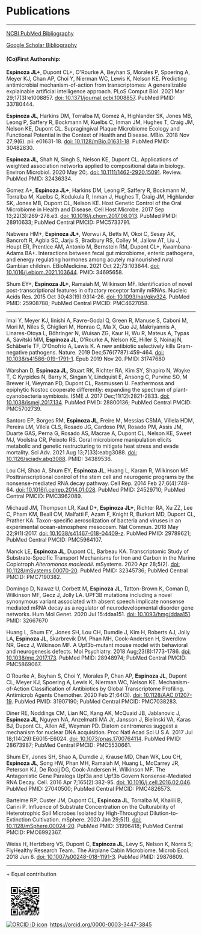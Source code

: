 # Publications
_________________________

[NCBI PubMed Bibliography](https://www.ncbi.nlm.nih.gov/myncbi/browse/collection/50383860/?sort=date&direction=descending)

[Google Scholar Bibliography](https://scholar.google.com/citations?hl=en&user=r9y1tTQAAAAJ&view_op=list_works&sortby=pubdate)

#### (Co)First Authorship:
**Espinoza JL+**, Dupont CL+, O'Rourke A, Beyhan S, Morales P, Spoering A, Meyer KJ, Chan AP, Choi Y, Nierman WC, Lewis K, Nelson KE. Predicting antimicrobial mechanism-of-action from transcriptomes: A generalizable explainable artificial intelligence approach. PLoS Comput Biol. 2021 Mar 29;17(3):e1008857. [doi: 10.1371/journal.pcbi.1008857](https://doi.org/10.1371/journal.pcbi.1008857). PubMed PMID: 33780444.

**Espinoza JL**, Harkins DM, Torralba M, Gomez A, Highlander SK, Jones MB, Leong P, Saffery R, Bockmann M, Kuelbs C, Inman JM, Hughes T, Craig JM, Nelson KE, Dupont CL. Supragingival Plaque Microbiome Ecology and Functional Potential in the Context of Health and Disease. MBio. 2018 Nov 27;9(6). pii: e01631-18. [doi: 10.1128/mBio.01631-18](https://doi.org/10.1128/mBio.01631-18). PubMed PMID: 30482830.

**Espinoza JL**, Shah N, Singh S, Nelson KE, Dupont CL. Applications of weighted association networks applied to compositional data in biology. Environ Microbiol. 2020 May 20;. [doi: 10.1111/1462-2920.15091](https://doi.org/10.1111/1462-2920.15091). Review. PubMed PMID: 32436334.

Gomez A+, **Espinoza JL+**, Harkins DM, Leong P, Saffery R, Bockmann M, Torralba M, Kuelbs C, Kodukula R, Inman J, Hughes T, Craig JM, Highlander SK, Jones MB, Dupont CL, Nelson KE. Host Genetic Control of the Oral Microbiome in Health and Disease. Cell Host Microbe. 2017 Sep 13;22(3):269-278.e3. [doi: 10.1016/j.chom.2017.08.013](https://doi.org/10.1016/j.chom.2017.08.013). PubMed PMID: 28910633; PubMed Central PMCID: PMC5733791.

 Nabwera HM+, **Espinoza JL+**, Worwui A, Betts M, Okoi C, Sesay AK, Bancroft R, Agbla SC, Jarju S, Bradbury RS, Colley M, Jallow AT, Liu J, Houpt ER, Prentice AM, Antonio M, Bernstein RM, Dupont CL+, Kwambana-Adams BA+. Interactions between fecal gut microbiome, enteric pathogens, and energy regulating hormones among acutely malnourished rural Gambian children. EBioMedicine. 2021 Oct 22;73:103644. [doi: 10.1016/j.ebiom.2021.103644](https://doi.org/10.1016/j.ebiom.2021.103644).  PMID: 34695658.

Shum EY+, **Espinoza JL+**, Ramaiah M, Wilkinson MF. Identification of novel post-transcriptional features in olfactory receptor family mRNAs. Nucleic Acids Res. 2015 Oct 30;43(19):9314-26. [doi: 10.1093/nar/gkv324](https://doi.org/10.1093/nar/gkv324). PubMed PMID: 25908788; PubMed Central PMCID: PMC4627058.
___________________________________

Imai Y, Meyer KJ, Iinishi A, Favre-Godal Q, Green R, Manuse S, Caboni M, Mori M, Niles S, Ghiglieri M, Honrao C, Ma X, Guo JJ, Makriyannis A, Linares-Otoya L, Böhringer N, Wuisan ZG, Kaur H, Wu R, Mateus A, Typas A, Savitski MM, **Espinoza JL**, O'Rourke A, Nelson KE, Hiller S, Noinaj N, Schäberle TF, D'Onofrio A, Lewis K. A new antibiotic selectively kills Gram-negative pathogens. Nature. 2019 Dec;576(7787):459-464. [doi: 10.1038/s41586-019-1791-1](https://doi.org/10.1038/s41586-019-1791-1). Epub 2019 Nov 20. PMID: 31747680

Warshan D, **Espinoza JL**, Stuart RK, Richter RA, Kim SY, Shapiro N, Woyke T, C Kyrpides N, Barry K, Singan V, Lindquist E, Ansong C, Purvine SO, M Brewer H, Weyman PD, Dupont CL, Rasmussen U. Feathermoss and epiphytic Nostoc cooperate differently: expanding the spectrum of plant-cyanobacteria symbiosis. ISME J. 2017 Dec;11(12):2821-2833. [doi: 10.1038/ismej.2017.134](https://doi.org/10.1038/ismej.2017.134). PubMed PMID: 28800136; PubMed Central PMCID: PMC5702739.

Santoro EP, Borges RM, **Espinoza JL**, Freire M, Messias CSMA, Villela HDM, Pereira LM, Vilela CLS, Rosado JG, Cardoso PM, Rosado PM, Assis JM, Duarte GAS, Perna G, Rosado AS, Macrae A, Dupont CL, Nelson KE, Sweet MJ, Voolstra CR, Peixoto RS. Coral microbiome manipulation elicits metabolic and genetic restructuring to mitigate heat stress and evade mortality. Sci Adv. 2021 Aug 13;7(33):eabg3088. [doi: 10.1126/sciadv.abg3088](https://doi.org/10.1126/sciadv.abg3088). PMID: 34389536.

Lou CH, Shao A, Shum EY, **Espinoza JL**, Huang L, Karam R, Wilkinson MF. Posttranscriptional control of the stem cell and neurogenic programs by the nonsense-mediated RNA decay pathway. Cell Rep. 2014 Feb 27;6(4):748-64. [doi: 10.1016/j.celrep.2014.01.028](https://doi.org/10.1016/j.celrep.2014.01.028).  PubMed PMID: 24529710; PubMed Central PMCID: PMC3962089.

Michaud JM, Thompson LR, Kaul D+, **Espinoza JL+**, Richter RA, Xu ZZ, Lee C, Pham KM, Beall CM, Malfatti F, Azam F, Knight R, Burkart MD, Dupont CL, Prather KA. Taxon-specific aerosolization of bacteria and viruses in an experimental ocean-atmosphere mesocosm. Nat Commun. 2018 May 22;9(1):2017. [doi: 10.1038/s41467-018-04409-z](https://doi.org/10.1038/s41467-018-04409-z). PubMed PMID: 29789621; PubMed Central PMCID: PMC5964107.

Manck LE, **Espinoza JL**, Dupont CL, Barbeau KA. Transcriptomic Study of Substrate-Specific Transport Mechanisms for Iron and Carbon in the Marine Copiotroph *Alteromonas macleodii*. mSystems. 2020 Apr 28;5(2). [doi: 10.1128/mSystems.00070-20](https://doi.org/10.1128/mSystems.00070-20). PubMed PMID: 32345736; PubMed Central PMCID: PMC7190382.

Domingo D, Nawaz U, Corbett M, **Espinoza JL**, Tatton-Brown K, Coman D, Wilkinson MF, Gecz J, Jolly LA. UPF3B mutations including a novel synonymous variant associated with absent speech implicate nonsense mediated mRNA decay as a regulator of neurodevelopmental disorder gene networks.  Hum Mol Genet. 2020 Jul 15:ddaa151. [doi: 10.1093/hmg/ddaa151](https://doi.org/10.1093/hmg/ddaa151). PMID: 32667670

Huang L, Shum EY, Jones SH, Lou CH, Dumdie J, Kim H, Roberts AJ, Jolly LA, **Espinoza JL**, Skarbrevik DM, Phan MH, Cook-Andersen H, Swerdlow NR, Gecz J, Wilkinson MF. A Upf3b-mutant mouse model with behavioral and neurogenesis defects. Mol Psychiatry. 2018 Aug;23(8):1773-1786. [doi: 10.1038/mp.2017.173](https://doi.org/10.1038/mp.2017.173). PubMed PMID: 28948974; PubMed Central PMCID: PMC5869067.


O'Rourke A, Beyhan S, Choi Y, Morales P, Chan AP, **Espinoza JL**, Dupont CL, Meyer KJ, Spoering A, Lewis K, Nierman WC, Nelson KE. Mechanism-of-Action Classification of Antibiotics by Global Transcriptome Profiling. Antimicrob Agents Chemother. 2020 Feb 21;64(3). [doi: 10.1128/AAC.01207-19](https://doi.org/10.1128/AAC.01207-19). PubMed PMID: 31907190; PubMed Central PMCID: PMC7038283.

Diner RE, Noddings CM, Lian NC, Kang AK, McQuaid JB, Jablanovic J, **Espinoza JL**, Nguyen NA, Anzelmatti MA Jr, Jansson J, Bielinski VA, Karas BJ, Dupont CL, Allen AE, Weyman PD. Diatom centromeres suggest a mechanism for nuclear DNA acquisition. Proc Natl Acad Sci U S A. 2017 Jul 18;114(29):E6015-E6024. [doi: 10.1073/pnas.1700764114](https://doi.org/10.1073/pnas.1700764114). PubMed PMID: 28673987; PubMed Central PMCID: PMC5530661.

Shum EY, Jones SH, Shao A, Dumdie J, Krause MD, Chan WK, Lou CH, **Espinoza JL**, Song HW, Phan MH, Ramaiah M, Huang L, McCarrey JR, Peterson KJ, De Rooij DG, Cook-Andersen H, Wilkinson MF. The Antagonistic Gene Paralogs Upf3a and Upf3b Govern Nonsense-Mediated RNA Decay. Cell. 2016 Apr 7;165(2):382-95. [doi: 10.1016/j.cell.2016.02.046](https://doi.org/10.1016/j.cell.2016.02.046). PubMed PMID: 27040500; PubMed Central PMCID: PMC4826573.

Bartelme RP, Custer JM, Dupont CL, **Espinoza JL**, Torralba M, Khalili B, Carini P. Influence of Substrate Concentration on the Culturability of Heterotrophic Soil Microbes Isolated by High-Throughput Dilution-to-Extinction Cultivation. mSphere. 2020 Jan 29;5(1). [doi: 10.1128/mSphere.00024-20](https://doi.org/10.1128/mSphere.00024-20). PubMed PMID: 31996418; PubMed Central PMCID: PMC6992367.

Weiss H, Hertzberg VS, Dupont C, **Espinoza JL**, Levy S, Nelson K, Norris S; FlyHealthy Research Team.. The Airplane Cabin Microbiome. Microb Ecol. 2018 Jun 6. [doi: 10.1007/s00248-018-1191-3](https://doi.org/10.1007/s00248-018-1191-3). PubMed PMID: 29876609.

_____________________
\+ Equal contribution

<img src="ORCID.png" width=100> 
<div itemscope itemtype="https://schema.org/Person"><a itemprop="sameAs" content="https://orcid.org/0000-0003-3447-3845" href="https://orcid.org/0000-0003-3447-3845" target="orcid.widget" rel="me noopener noreferrer" style="vertical-align:top;"><img src="https://orcid.org/sites/default/files/images/orcid_16x16.png" style="width:1em;margin-right:.5em;" alt="ORCID iD icon">https://orcid.org/0000-0003-3447-3845</a></div>

